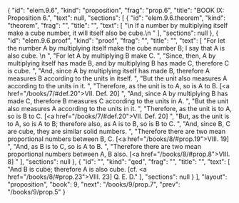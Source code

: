 {
  "id": "elem.9.6",
  "kind": "proposition",
  "frag": "prop.6",
  "title": "BOOK IX: Proposition 6.",
  "text": null,
  "sections": [
    {
      "id": "elem.9.6.theorem",
      "kind": "theorem",
      "frag": "",
      "title": "",
      "text": [
        "\n       If a number by multiplying itself make a cube number, it will itself also be cube.\n      "
      ],
      "sections": null
    },
    {
      "id": "elem.9.6.proof",
      "kind": "proof",
      "frag": "",
      "title": "",
      "text": [
        "For let the number A by multiplying itself make the cube number B; I say that A is also cube. \n      ",
        "For let A by multiplying B make C. ",
        "Since, then, A by multiplying itself has made B, and by multiplying B has made C, therefore C is cube. ",
        "And, since A by multiplying itself has made B, therefore A measures B according to the units in itself. ",
        "But the unit also measures A according to the units in it. ",
        "Therefore, as the unit is to A, so is A to B. [<a href=\"/books/7/#def.20\">VII. Def. 20</a>] ",
        "And, since A by multiplying B has made C, therefore B measures C according to the units in A. ",
        "But the unit also measures A according to the units in it. ",
        "Therefore, as the unit is to A, so is B to C. [<a href=\"/books/7/#def.20\">VII. Def. 20</a>] ",
        "But, as the unit is to A, so is A to B; therefore also, as A is to B, so is B to C. ",
        "And, since B, C are cube, they are similar solid numbers. ",
        "Therefore there are two mean proportional numbers between B, C. [<a href=\"/books/8/#prop.19\">VIII. 19</a>] ",
        "And, as B is to C, so is A to B. ",
        "Therefore there are two mean proportional numbers between A, B also. [<a href=\"/books/8/#prop.8\">VIII. 8</a>] "
      ],
      "sections": null
    },
    {
      "id": "",
      "kind": "qed",
      "frag": "",
      "title": "",
      "text": [
        "And B is cube; therefore A is also cube. [cf. <a href=\"/books/8/#prop.23\">VIII. 23</a>] Q. E. D."
      ],
      "sections": null
    }
  ],
  "layout": "proposition",
  "book": 9,
  "next": "/books/9/prop.7",
  "prev": "/books/9/prop.5"
}

